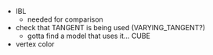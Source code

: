 * IBL 
  * needed for comparison 
* check that TANGENT is being used (VARYING_TANGENT?)
  * gotta find a model that uses it... CUBE
* vertex color
